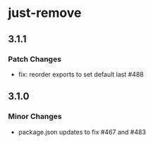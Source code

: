 # just-remove

## 3.1.1

### Patch Changes

- fix: reorder exports to set default last #488

## 3.1.0

### Minor Changes

- package.json updates to fix #467 and #483
